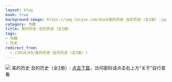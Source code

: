```yaml
---
layout: blog
book: true
background-image: https://img.locyoo.com/book美的历史·丑的历史（全2册）.jpg
category: 书籍
title: 美的历史·丑的历史（全2册）
tags:
- 书籍
- 历史
redirect_from:
  - /2024/03/美的历史·丑的历史（全2册）/
---
```

![](https://img.locyoo.com/book美的历史·丑的历史（全2册）.jpg)
美的历史·丑的历史（全2册）: <a name = "ref1" href="https://url18.ctfile.com/f/50983618-1439916115-0a4276?p=3619">点击下载</a>，访问密码请点击右上方“关于”自行查看